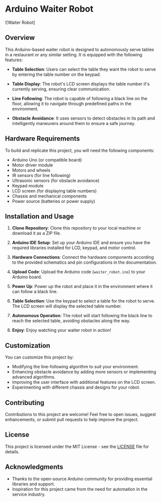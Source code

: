 # Arduino Waiter Robot

![Waiter Robot]

## Overview

This Arduino-based waiter robot is designed to autonomously serve tables in a restaurant or any similar setting. It is equipped with the following features:

- **Table Selection**: Users can select the table they want the robot to serve by entering the table number on the keypad.

- **Table Display**: The robot's LCD screen displays the table number it's currently serving, ensuring clear communication.

- **Line Following**: The robot is capable of following a black line on the floor, allowing it to navigate through predefined paths in the environment.

- **Obstacle Avoidance**: It uses sensors to detect obstacles in its path and intelligently maneuvers around them to ensure a safe journey.

## Hardware Requirements

To build and replicate this project, you will need the following components:

- Arduino Uno (or compatible board)
- Motor driver module
- Motors and wheels
- IR sensors (for line following)
- Ultrasonic sensors (for obstacle avoidance)
- Keypad module
- LCD screen (for displaying table numbers)
- Chassis and mechanical components
- Power source (batteries or power supply)

## Installation and Usage

1. **Clone Repository**: Clone this repository to your local machine or download it as a ZIP file.

2. **Arduino IDE Setup**: Set up your Arduino IDE and ensure you have the required libraries installed for LCD, keypad, and motor control.

3. **Hardware Connections**: Connect the hardware components according to the provided schematics and pin configurations in the documentation.

4. **Upload Code**: Upload the Arduino code (`waiter_robot.ino`) to your Arduino board.

5. **Power Up**: Power up the robot and place it in the environment where it can follow a black line.

6. **Table Selection**: Use the keypad to select a table for the robot to serve. The LCD screen will display the selected table number.

7. **Autonomous Operation**: The robot will start following the black line to reach the selected table, avoiding obstacles along the way.

8. **Enjoy**: Enjoy watching your waiter robot in action!

## Customization

You can customize this project by:

- Modifying the line-following algorithm to suit your environment.
- Enhancing obstacle avoidance by adding more sensors or implementing advanced algorithms.
- Improving the user interface with additional features on the LCD screen.
- Experimenting with different chassis and designs for your robot.

## Contributing

Contributions to this project are welcome! Feel free to open issues, suggest enhancements, or submit pull requests to help improve the project.

## License

This project is licensed under the MIT License - see the [LICENSE](LICENSE) file for details.

## Acknowledgments

- Thanks to the open-source Arduino community for providing essential libraries and support.
- Inspiration for this project came from the need for automation in the service industry.

